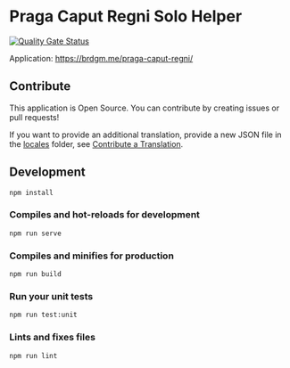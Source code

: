 # Praga Caput Regni Solo Helper

[![Quality Gate Status](https://sonarcloud.io/api/project_badges/measure?project=brdgm_praga-caput-regni-solo-helper&metric=alert_status)](https://sonarcloud.io/summary/new_code?id=brdgm_praga-caput-regni-solo-helper)


Application: https://brdgm.me/praga-caput-regni/


## Contribute

This application is Open Source. You can contribute by creating issues or pull requests!

If you want to provide an additional translation, provide a new JSON file in the [locales](https://github.com/brdgm/praga-caput-regni-solo-helper/tree/develop/src/locales) folder, see [Contribute a Translation](https://github.com/brdgm/brdgm.github.io/wiki/Contribute-a-Translation).


## Development
```
npm install
```

### Compiles and hot-reloads for development
```
npm run serve
```

### Compiles and minifies for production
```
npm run build
```

### Run your unit tests
```
npm run test:unit
```

### Lints and fixes files
```
npm run lint
```
